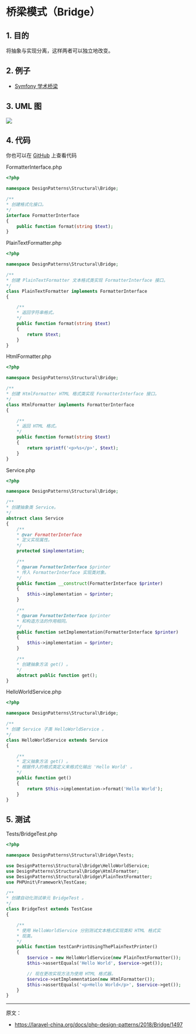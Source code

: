 # 桥梁模式（Bridge）

## 1. 目的

将抽象与实现分离，这样两者可以独立地改变。

## 2. 例子

- [Symfony 学术桥梁](https://github.com/symfony/DoctrineBridge)

## 3. UML 图

![](https://lccdn.phphub.org/uploads/images/201803/19/1/rFOCwQ9yZu.png)

## 4. 代码

你也可以在 [GitHub](https://github.com/domnikl/DesignPatternsPHP/tree/master/Structural/Bridge) 上查看代码

FormatterInterface.php

```php
<?php

namespace DesignPatterns\Structural\Bridge;

/**
* 创建格式化接口。
*/
interface FormatterInterface
{
    public function format(string $text);
}
```

PlainTextFormatter.php

```php
<?php

namespace DesignPatterns\Structural\Bridge;

/**
* 创建 PlainTextFormatter 文本格式类实现 FormatterInterface 接口。
*/
class PlainTextFormatter implements FormatterInterface
{

    /**
    * 返回字符串格式。
    */
    public function format(string $text)
    {
        return $text;
    }
}
```

HtmlFormatter.php

```php
<?php

namespace DesignPatterns\Structural\Bridge;

/**
* 创建 HtmlFormatter HTML 格式类实现 FormatterInterface 接口。
*/
class HtmlFormatter implements FormatterInterface
{

    /**
    * 返回 HTML 格式。
    */
    public function format(string $text)
    {
        return sprintf('<p>%s</p>', $text);
    }
}
```

Service.php

```php
<?php

namespace DesignPatterns\Structural\Bridge;

/**
* 创建抽象类 Service。
*/
abstract class Service
{
    /**
    * @var FormatterInterface
    * 定义实现属性。
    */
    protected $implementation;

    /**
    * @param FormatterInterface $printer
    * 传入 FormatterInterface 实现类对象。
    */
    public function __construct(FormatterInterface $printer)
    {
        $this->implementation = $printer;
    }

    /**
    * @param FormatterInterface $printer
    * 和构造方法的作用相同。
    */
    public function setImplementation(FormatterInterface $printer)
    {
        $this->implementation = $printer;
    }

    /**
    * 创建抽象方法 get() 。
    */
    abstract public function get();
}
```

HelloWorldService.php

```php
<?php

namespace DesignPatterns\Structural\Bridge;

/**
* 创建 Service 子类 HelloWorldService 。
*/
class HelloWorldService extends Service
{

    /**
    * 定义抽象方法 get() 。
    * 根据传入的格式类定义来格式化输出 'Hello World' 。
    */
    public function get()
    {
        return $this->implementation->format('Hello World');
    }
}
```

## 5. 测试

Tests/BridgeTest.php

```php
<?php

namespace DesignPatterns\Structural\Bridge\Tests;

use DesignPatterns\Structural\Bridge\HelloWorldService;
use DesignPatterns\Structural\Bridge\HtmlFormatter;
use DesignPatterns\Structural\Bridge\PlainTextFormatter;
use PHPUnit\Framework\TestCase;

/**
* 创建自动化测试单元 BridgeTest 。
*/
class BridgeTest extends TestCase
{

    /**
    * 使用 HelloWorldService 分别测试文本格式实现类和 HTML 格式实
    * 现类。
    */
    public function testCanPrintUsingThePlainTextPrinter()
    {
        $service = new HelloWorldService(new PlainTextFormatter());
        $this->assertEquals('Hello World', $service->get());

        // 现在更改实现方法为使用 HTML 格式器。
        $service->setImplementation(new HtmlFormatter());
        $this->assertEquals('<p>Hello World</p>', $service->get());
    }
}
```

----

原文：

- https://laravel-china.org/docs/php-design-patterns/2018/Bridge/1497